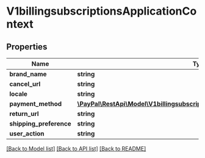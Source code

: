 # V1billingsubscriptionsApplicationContext

## Properties
Name | Type | Description | Notes
------------ | ------------- | ------------- | -------------
**brand_name** | **string** |  | [optional] 
**cancel_url** | **string** |  | [optional] 
**locale** | **string** |  | [optional] 
**payment_method** | [**\PayPal\RestApi\Model\V1billingsubscriptionsApplicationContextPaymentMethod**](V1billingsubscriptionsApplicationContextPaymentMethod.md) |  | [optional] 
**return_url** | **string** |  | [optional] 
**shipping_preference** | **string** |  | [optional] 
**user_action** | **string** |  | [optional] 

[[Back to Model list]](../README.md#documentation-for-models) [[Back to API list]](../README.md#documentation-for-api-endpoints) [[Back to README]](../README.md)


